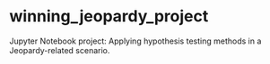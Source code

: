 # winning_jeopardy_project
Jupyter Notebook project: Applying hypothesis testing methods in a Jeopardy-related scenario.
